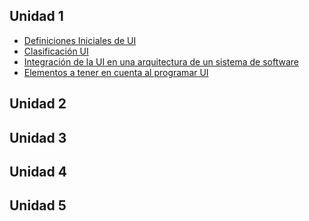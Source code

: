 Unidad 1
--------

-   [Definiciones Iniciales de UI](definiciones-iniciales-de-ui.html)
-   [Clasificación UI](clasificacion-ui.html)
-   [Integración de la UI en una arquitectura de un sistema de software](integracion-de-la-ui-en-una-arquitectura-de-un-sistema-de-software.html)
-   [Elementos a tener en cuenta al programar UI](elementos-a-tener-en-cuenta-al-programar-ui.html)

Unidad 2
--------

Unidad 3
--------

Unidad 4
--------

Unidad 5
--------
